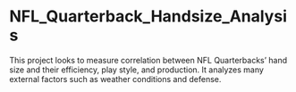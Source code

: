 # NFL_Quarterback_Handsize_Analysis
This project looks to measure correlation between NFL Quarterbacks’ hand size and their efficiency, play style, and production. It analyzes many external factors such as weather conditions and defense.
